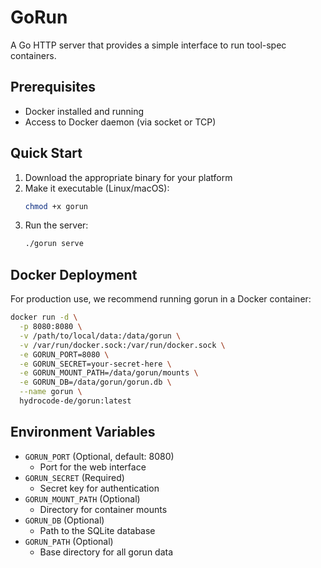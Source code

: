 # GoRun

A Go HTTP server that provides a simple interface to run tool-spec containers.

## Prerequisites

- Docker installed and running
- Access to Docker daemon (via socket or TCP)

## Quick Start

1. Download the appropriate binary for your platform
2. Make it executable (Linux/macOS):
   ```bash
   chmod +x gorun
   ```
3. Run the server:
   ```bash
   ./gorun serve
   ```

## Docker Deployment

For production use, we recommend running gorun in a Docker container:

```bash
docker run -d \
  -p 8080:8080 \
  -v /path/to/local/data:/data/gorun \
  -v /var/run/docker.sock:/var/run/docker.sock \
  -e GORUN_PORT=8080 \
  -e GORUN_SECRET=your-secret-here \
  -e GORUN_MOUNT_PATH=/data/gorun/mounts \
  -e GORUN_DB=/data/gorun/gorun.db \
  --name gorun \
  hydrocode-de/gorun:latest
```

## Environment Variables

- `GORUN_PORT` (Optional, default: 8080)
  - Port for the web interface
- `GORUN_SECRET` (Required)
  - Secret key for authentication
- `GORUN_MOUNT_PATH` (Optional)
  - Directory for container mounts
- `GORUN_DB` (Optional)
  - Path to the SQLite database
- `GORUN_PATH` (Optional)
  - Base directory for all gorun data 